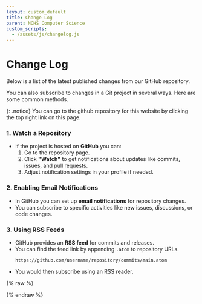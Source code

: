 ```yaml
---
layout: custom_default
title: Change Log
parent: NCHS Computer Science
custom_scripts:
  - /assets/js/changelog.js
---
```


# Change Log

Below is a list of the latest published changes from our GitHub repository.

You can also subscribe to changes in a Git project in several ways. Here are some common methods. 

{: .notice}
You can go to the github repository for this website by clicking the top right link on this page.

### 1. Watch a Repository 
- If the project is hosted on **GitHub** you can:  
  1. Go to the repository page.  
  2. Click **"Watch"** to get notifications about updates like commits, issues, and pull requests.  
  3. Adjust notification settings in your profile if needed.  

### 2. Enabling Email Notifications
- In GitHub you can set up **email notifications** for repository changes.  
- You can subscribe to specific activities like new issues, discussions, or code changes.  

### 3. Using RSS Feeds
- GitHub provides an **RSS feed** for commits and releases.  
- You can find the feed link by appending `.atom` to repository URLs.
  ```
  https://github.com/username/repository/commits/main.atom
  ```
- You would then subscribe using an RSS reader.  

{% raw %}

<ul id="changelog"></ul>


{% endraw %}
